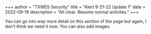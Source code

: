 +++
author = "TXWES Security"
title = "Alert 9-21-22 Update 1"
date = 2022-09-19
description = "All clear. Resume normal activites."
+++

You can go into way more detail on this section of the page but again, I don't think we need it now. You can also add images.
